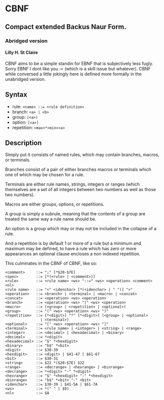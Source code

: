# CBNF
## Compact extended Backus Naur Form.
### Abridged version
#### Lilly H. St Claire

CBNF aims to be a simple standin for EBNF
that is subjectively less fugly. Sorry EBNF
I dont like you :< (which is a skill issue
but whatever). CBNF while conversed a little
jokingly here is defined more formally in
the unabridged version.

## Syntax

- rule: `<name> ::= <rule definition>`
- branch: `<a> | <b>`
- group: `(<a>)`
- option: `[<a>]`
- repetition: `<max>*<min><a>`

## Description

Simply put it consists of named rules, which
may contain branches, macros, or terminals.

Branches consist of a pair of either branches
macros or terminals which one of which may be
chosen for a rule.

Terminals are either rule names, strings, integers
or ranges (which themselves are a set of all integers
between two numbers as well as those two numbers).

Macros are either groups, options, or repetitions.

A group is simply a subrule, meaning that the
contents of a group are treated the same way a
rule name should be.

An option is a group which may or may not be included
in the collapse of a rule.

And a repetition is by default 1 or more of a rule
but a minimum and maximum may be defined, to have
a rule which has zero or more appearances an optional
clause encloses a non indexed repetition.

This culminates in the CBNF of CBNF, like so:

```CBNF
<comment>     ::= ";" [*$20-$7E]
<spec>        ::= [*(<rule> | <comment>)]
<rule>        ::= <rule name> <ws> "::=" <ws> <operation> <comment> <nl>
<rule name>   ::= "<" <idenchar> [*(<idenchar> | " ")] ">"
<operation>   ::= <branch> | <terminal> | <macro> | <concat>
<concat>      ::= <operation> <ws> <operation>
<branch>      ::= <operation> <ws> "|" <ws> <operation>
<macro>       ::= (<group> | <repetition> | <optional>)
<group>       ::= "(" <ws> <operation> <ws> ")"
<repetition>  ::= [*<digit>] "*" [*<digit>] (<group> | <optional>
                | <terminal>)
<optional>    ::= "[" <ws> <operation> <ws> "]"
<terminal>    ::= <rule name> | <integer> | <string> | <range>
<integer>     ::= <decimal> | <hexadecimal> | <binary>
<decimal>     ::= *<digit>
<hexadecimal> ::= "$" *<hexdigit>
<binary>      ::= "b$" *<bit>
<digit>       ::= $30-39
<hexdigit>    ::= <digit> | $41-47 | $61-67
<bit>         ::= $30-31
<string>      ::= $22 *($20-$7E) $22
<range>       ::= <decrange> | <hexrange> | <binrange>
<decrange>    ::= *<digit> "-" *<digit>
<hexrange>    ::= "$" *<hexdigit> "-" *<hexdigit>
<binrange>    ::= "b$" *<bit> "-" <bit>
<idenchar>    ::= $30-39 | $41-5A | $61-7A
<ws>          ::= *(" " | $9)
<nl>          ::= $A
```


















